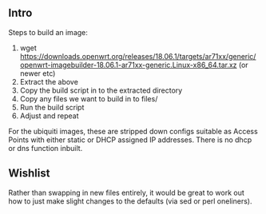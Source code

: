 Intro
-----
Steps to build an image:

1. wget https://downloads.openwrt.org/releases/18.06.1/targets/ar71xx/generic/openwrt-imagebuilder-18.06.1-ar71xx-generic.Linux-x86_64.tar.xz (or newer etc)
2. Extract the above
3. Copy the build script in to the extracted directory
4. Copy any files we want to build in to files/
5. Run the build script
6. Adjust and repeat

For the ubiquiti images, these are stripped down configs suitable as Access Points with either static or DHCP assigned IP addresses. There is no dhcp or dns function inbuilt.

Wishlist
--------
Rather than swapping in new files entirely, it would be great to work out how to just make slight changes to the defaults (via sed or perl oneliners).

